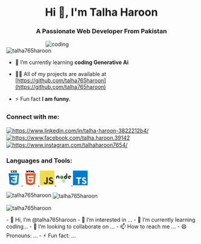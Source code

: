 <h1 align="center">Hi 👋, I'm Talha Haroon</h1>
<h3 align="center">A Passionate Web Developer From Pakistan</h3>
<img align ="right" alt ="coding" width ="400" src ="https://user-images.githubusercontent.com/55389276/140866485-8fb1c876-9a8f-4d6a-98dc-08c4981eaf70.gif">
<p align="left"> <img src="https://komarev.com/ghpvc/?username=talha765haroon&label=Profile%20views&color=0e75b6&style=flat" alt="talha765haroon" /> </p>

- 🌱 I’m currently learning **coding Generative Ai**

- 👨‍💻 All of my projects are available at [https://github.com/talha765haroon](https://github.com/talha765haroon)

- ⚡ Fun fact **I am funny.**

<h3 align="left">Connect with me:</h3>
<p align="left">
<a href="https://linkedin.com/in/https://www.linkedin.com/in/talha-haroon-3822212b4/" target="blank"><img align="center" src="https://raw.githubusercontent.com/rahuldkjain/github-profile-readme-generator/master/src/images/icons/Social/linked-in-alt.svg" alt="https://www.linkedin.com/in/talha-haroon-3822212b4/" height="30" width="40" /></a>
<a href="https://fb.com/https://www.facebook.com/talha.haroon.39142" target="blank"><img align="center" src="https://raw.githubusercontent.com/rahuldkjain/github-profile-readme-generator/master/src/images/icons/Social/facebook.svg" alt="https://www.facebook.com/talha.haroon.39142" height="30" width="40" /></a>
<a href="https://instagram.com/https://www.instagram.com/talhaharoon7654/" target="blank"><img align="center" src="https://raw.githubusercontent.com/rahuldkjain/github-profile-readme-generator/master/src/images/icons/Social/instagram.svg" alt="https://www.instagram.com/talhaharoon7654/" height="30" width="40" /></a>
</p>

<h3 align="left">Languages and Tools:</h3>
<p align="left"> <a href="https://www.w3schools.com/css/" target="_blank" rel="noreferrer"> <img src="https://raw.githubusercontent.com/devicons/devicon/master/icons/css3/css3-original-wordmark.svg" alt="css3" width="40" height="40"/> </a> <a href="https://www.w3.org/html/" target="_blank" rel="noreferrer"> <img src="https://raw.githubusercontent.com/devicons/devicon/master/icons/html5/html5-original-wordmark.svg" alt="html5" width="40" height="40"/> </a> <a href="https://developer.mozilla.org/en-US/docs/Web/JavaScript" target="_blank" rel="noreferrer"> <img src="https://raw.githubusercontent.com/devicons/devicon/master/icons/javascript/javascript-original.svg" alt="javascript" width="40" height="40"/> </a> <a href="https://nodejs.org" target="_blank" rel="noreferrer"> <img src="https://raw.githubusercontent.com/devicons/devicon/master/icons/nodejs/nodejs-original-wordmark.svg" alt="nodejs" width="40" height="40"/> </a> <a href="https://www.typescriptlang.org/" target="_blank" rel="noreferrer"> <img src="https://raw.githubusercontent.com/devicons/devicon/master/icons/typescript/typescript-original.svg" alt="typescript" width="40" height="40"/> </a> </p>

<p><img align="left" src="https://github-readme-stats.vercel.app/api/top-langs?username=talha765haroon&show_icons=true&locale=en&layout=compact" alt="talha765haroon" /></p>

<p>&nbsp;<img align="center" src="https://github-readme-stats.vercel.app/api?username=talha765haroon&show_icons=true&locale=en" alt="talha765haroon" /></p>

<p><img align="center" src="https://github-readme-streak-stats.herokuapp.com/?user=talha765haroon&" alt="talha765haroon" /></p>
- 👋 Hi, I’m @talha765haroon
- 👀 I’m interested in ...
- 🌱 I’m currently learning coding...
- 💞️ I’m looking to collaborate on ...
- 📫 How to reach me ...
- 😄 Pronouns: ...
- ⚡ Fun fact: ...

<!---
talha765haroon/talha765haroon is a ✨ special ✨ repository because its `README.md` (this file) appears on your GitHub profile.
You can click the Preview link to take a look at your changes.
--->
